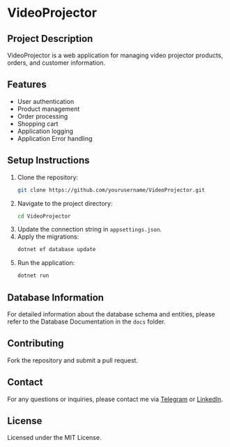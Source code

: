 # VideoProjector

## Project Description
VideoProjector is a web application for managing video projector products, orders, and customer information.

## Features
- User authentication
- Product management
- Order processing
- Shopping cart
- Application logging
- Application Error handling

## Setup Instructions
1. Clone the repository:
    ```sh
    git clone https://github.com/yourusername/VideoProjector.git
    ```
2. Navigate to the project directory:
    ```sh
    cd VideoProjector
    ```
3. Update the connection string in `appsettings.json`.
4. Apply the migrations:
    ```sh
    dotnet ef database update
    ```
5. Run the application:
    ```sh
    dotnet run
    ```

## Database Information
For detailed information about the database schema and entities, please refer to the Database Documentation in the `docs` folder.

## Contributing
Fork the repository and submit a pull request.

## Contact
For any questions or inquiries, please contact me via [Telegram](https://t.me/rezatajari70) or [LinkedIn](https://www.linkedin.com/in/reza-tajari-971818151).

## License
Licensed under the MIT License.
